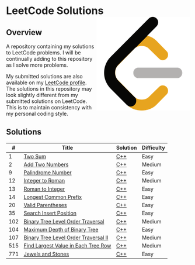 # LeetCode Solutions <img src="Images/Logo.png" width="256" height="256" align="right" />

## Overview

A repository containing my solutions to LeetCode problems. I will be continually adding to this repository as I solve
more problems.

My submitted solutions are also available on my [LeetCode profile](https://leetcode.com/TateH/). The solutions in this repository may look
slightly different from my submitted solutions on LeetCode. This is to maintain consistency with my personal coding
style.

## Solutions

| #   | Title                                                                                                     | Solution                                                                                          | Difficulty |
|-----|-----------------------------------------------------------------------------------------------------------|---------------------------------------------------------------------------------------------------|-----------|
| 1   | [Two Sum](https://leetcode.com/problems/two-sum/)                                                         | [C++](https://github.com/TateHouse/LeetCode/blob/master/Source/TwoSum.cpp)                        | Easy      |
| 2   | [Add Two Numbers](https://leetcode.com/problems/add-two-numbers/)                                         | [C++](https://github.com/TateHouse/LeetCode/blob/master/Source/AddTwoNumbers.cpp)                 | Medium    |
| 9   | [Palindrome Number](https://leetcode.com/problems/palindrome-number/)                                     | [C++](https://github.com/TateHouse/LeetCode/blob/master/Source/PalindromeNumber.cpp)              | Easy      |
| 12  | [Integer to Roman](https://leetcode.com/problems/integer-to-roman/)                                       | [C++](https://github.com/TateHouse/LeetCode/blob/master/Source/IntegerToRoman.cpp)                | Medium    |
| 13  | [Roman to Integer](https://leetcode.com/problems/roman-to-integer/)                                       | [C++](https://github.com/TateHouse/LeetCode/blob/master/Source/RomanToInteger.cpp)                | Easy      |
| 14  | [Longest Common Prefix](https://leetcode.com/problems/longest-common-prefix/)                             | [C++](https://github.com/TateHouse/LeetCode/blob/master/Source/LongestCommonPrefix.cpp)           | Easy      |
| 20  | [Valid Parentheses](https://leetcode.com/problems/valid-parentheses/)                                     | [C++](https://github.com/TateHouse/LeetCode/blob/master/Source/ValidParentheses.cpp)              | Easy      |
| 35 | [Search Insert Position](https://leetcode.com/problems/search-insert-position/)                           | [C++](https://github.com/TateHouse/LeetCode/blob/master/Source/SearchInsertPosition.cpp) | Easy     |
| 102 | [Binary Tree Level Order Traversal](https://leetcode.com/problems/binary-tree-level-order-traversal/)     | [C++](https://github.com/TateHouse/LeetCode/blob/master/Source/BinaryTreeLevelOrderTraversal.cpp) | Medium    |
| 104 | [Maximum Depth of Binary Tree](https://leetcode.com/problems/maximum-depth-of-binary-tree/)               | [C++](https://github.com/TateHouse/LeetCode/blob/master/Source/MaximumDepthOfBinaryTree.cpp)      | Easy      |
| 107 | [Binary Tree Level Order Traversal II](https://leetcode.com/problems/binary-tree-level-order-traversal-ii/) | [C++](https://github.com/TateHouse/LeetCode/blob/master/Source/BinaryTreeLevelOrderTraversal2.cpp) | Medium    |
| 515 | [Find Largest Value in Each Tree Row](https://leetcode.com/problems/find-largest-value-in-each-tree-row/) | [C++](https://github.com/TateHouse/LeetCode/blob/master/Source/FindLargestValueInEachTreeRow.cpp) | Medium    |
| 771 | [Jewels and Stones](https://leetcode.com/problems/jewels-and-stones/)                                     | [C++](https://github.com/TateHouse/LeetCode/blob/master/Source/JewelsAndStones.cpp) | Easy      |